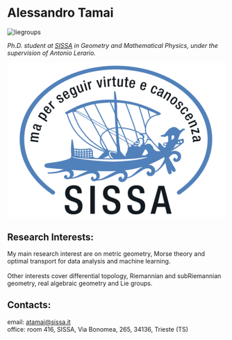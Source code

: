 
# Alessandro Tamai

![liegroups](/docs/assets/images/lie_groups.png)


​_Ph.D. student at [SISSA](https://www.sissa.it) in Geometry and Mathematical Physics, 
under the supervision of Antonio Lerario._

![logo](/docs/assets/images/sissalogo.png)

## Research Interests:

My main research interest are on metric geometry, Morse theory and optimal transport for data analysis and machine learning.
\
\
Other interests cover differential topology, Riemannian and subRiemannian geometry, real algebraic geometry and Lie groups.



## Contacts:

email:  atamai@sissa.it
\
office: room 416, SISSA, Via Bonomea, 265, 34136, Trieste (TS)


